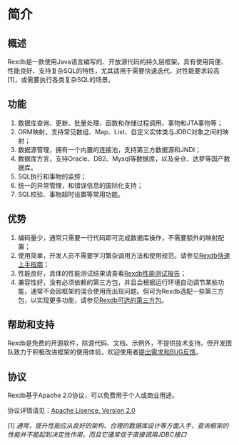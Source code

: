 # 简介 #
## 概述 ##
Rexdb是一款使用Java语言编写的、开放源代码的持久层框架。具有使用简便、性能良好、支持复杂SQL的特性，尤其适用于需要快速迭代、对性能要求较高[1]，或需要执行各类复杂SQL的场景。

## 功能 ##

1. 数据库查询、更新、批量处理、函数和存储过程调用、事物和JTA事物等；
2. ORM映射，支持常见数组、Map、List、自定义实体类与JDBC对象之间的映射；
3. 数据源管理，拥有一个内置的连接池，支持第三方数据源和JNDI；
4. 数据库方言，支持Oracle、DB2、Mysql等数据库，以及金仓、达梦等国产数据库。
5. SQL执行和事物的监控；
6. 统一的异常管理，和错误信息的国际化支持；
7. SQL校验、事物超时设置等常用功能。


## 优势 ##

1. 编码量少，通常只需要一行代码即可完成数据库操作，不需要额外的映射配置；
1. 使用简单，开发人员不需要学习繁杂调用方法和使用规范。请参见[Rexdb快速上手指南](http://#)；
4. 性能良好，具体的性能测试结果请查看[Rexdb性能测试报告](http://#)；
5. 兼容性好，没有必须依赖的第三方包，并且会根据运行环境自动调节某些功能，通常不会因框架的混合使用而出现问题。但可为Rexdb选配一些第三方包，以实现更多功能，请参见[Rexdb可选的第三方包](http://#)。

## 帮助和支持 ##

Rexdb是免费的开源软件，除源代码、文档、示例外，不提供技术支持。但开发团队致力于积极改进框架的使用体验，欢迎使用者[提出需求和BUG反馈](http://#)。

## 协议 ##

Rexdb基于Apache 2.0协议，可以免费用于个人或商业用途。

协议详情请见：[Apache Lisence, Version 2.0](http://www.apache.org/licenses/LICENSE-2.0.html)

*[1] 通常，提升性能应从良好的架构、合理的数据库设计等方面入手，查询框架的性能并不能起到决定性作用，而且它通常低于直接调用JDBC接口*